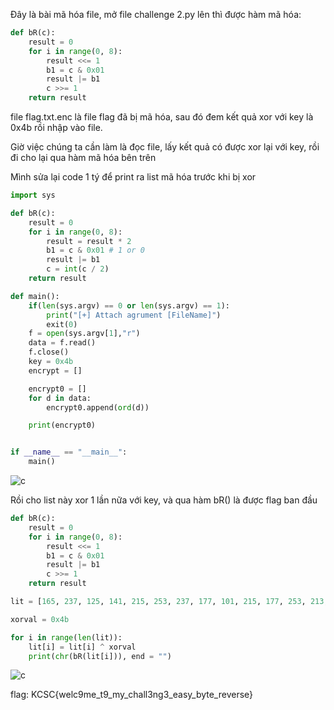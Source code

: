 Đây là bài mã hóa file, mở file challenge 2.py lên thì được hàm mã hóa: 

```python
def bR(c):
    result = 0
    for i in range(0, 8):
        result <<= 1
        b1 = c & 0x01
        result |= b1
        c >>= 1
    return result
```

file flag.txt.enc là file flag đã bị mã hóa, sau đó đem kết quả xor với key là 0x4b rồi nhập vào file.

Giờ việc chúng ta cần làm là đọc file, lấy kết quả có được xor lại với key, rồi đi cho lại qua hàm mã hóa bên trên

Mình sửa lại code 1 tý để print ra list mã hóa trước khi bị xor

```python
import sys 

def bR(c):
    result = 0
    for i in range(0, 8):
        result = result * 2
        b1 = c & 0x01 # 1 or 0
        result |= b1
        c = int(c / 2)
    return result

def main():
	if(len(sys.argv) == 0 or len(sys.argv) == 1):
		print("[+] Attach agrument [FileName]")
		exit(0)
	f = open(sys.argv[1],"r")
	data = f.read()
	f.close()
	key = 0x4b
	encrypt = []

	encrypt0 = []
	for d in data:
		encrypt0.append(ord(d))

	print(encrypt0)


if __name__ == "__main__":
    main()

```




![c](https://user-images.githubusercontent.com/84331340/151705008-38e09388-7a5e-41b9-99dc-06d63ce49388.jpg)

Rồi cho list này xor 1 lần nữa với key, và qua hàm bR() là được flag ban đầu

```python
def bR(c):
    result = 0
    for i in range(0, 8):
        result <<= 1
        b1 = c & 0x01
        result |= b1
        c >>= 1
    return result

lit = [165, 237, 125, 141, 215, 253, 237, 177, 101, 215, 177, 253, 213, 177, 141, 93, 205, 125, 125, 135, 61, 173, 135, 177, 237, 205, 133, 213, 177, 13, 213, 101, 237, 177, 5, 237, 37, 237, 5, 133, 237]

xorval = 0x4b

for i in range(len(lit)):
	lit[i] = lit[i] ^ xorval
	print(chr(bR(lit[i])), end = "")

```


![c](https://user-images.githubusercontent.com/84331340/151705106-801ff5e5-756f-4eed-ac67-1fb7b1f109a4.jpg)

flag: KCSC{welc9me_t9_my_chall3ng3_easy_byte_reverse}
